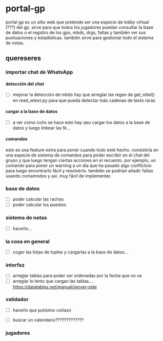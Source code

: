 # portal-gp

portal gp es un sitio web que pretende ser una especie de lobby virtual (???) del gp. sirve para que todos los jugadores puedan consultar la base de datos o el registro de los gps, mbds, drgs, faltas y también ver sus puntuaciones y estadísticas. también sirve para gestionar todo el sistema de notas.
 
## quereseres

### importar chat de WhatsApp
#### detección del chat
- [ ] mejorar la detección de mbds
hay que arreglar las regex de get_mbd() en read_wtext.py para que pueda detectar más cadenas de texto raras

#### cargar a la base de datos
- [ ] a ver como coño se hace esto hay qeu cargar los datos a la base de datos y luego linkear las fk...

#### comandos
esto es una feature extra para poner cuando todo esté hecho. consistiría en una especie de sistema de comandos para poder escribir en el chat del grupo y que luego tengan ciertas acciones en el recuento. por ejemplo, un comando para poner un warning a un día que ha pasado algo conflictivo para luego encontrarlo fácil y resolverlo. también se podrían añadir faltas usando comamndos y así. muy fácil de implementar.

### base de datos
- [ ] poder calcular las rachas
- [ ] poder calcular los puestos

### sistema de notas
- [ ] hacerlo...

### la cosa en general
- [ ] coger las listas de tuples y cargarlas a la base de datos...

### interfaz
- [ ] arreglar tablas para poder ser ordenadas por la fecha que no va
- [ ] arreglar lo lento que cargan las tablas.... https://datatables.net/manual/server-side

### validador
- [ ] hacerlo que putisimo coñazo

- [ ] buscar un calendario?????????????

### jugadores
